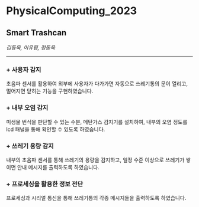 # PhysicalComputing_2023
## Smart Trashcan

_김동욱, 이유림, 정동욱_

***

### + 사용자 감지

초음파 센서를 활용하여 외부에 사용자가 다가가면 자동으로 쓰레기통의 문이 열리고, 멀어지면 닫히는 기능을 구현하였습니다.

### + 내부 오염 감지

미생물 번식을 판단할 수 있는 수분, 메탄가스 감지기를 설치하여, 내부의 오염 정도를 lcd 패널을 통해 확인할 수 있도록 하였습니다.

### + 쓰레기 용량 감지

내부의 초음파 센서를 통해 쓰레기의 용량을 감지하고, 일정 수준 이상으로 쓰레기가 쌓이면 안내 메시지를 출력하도록 하였습니다.

### + 프로세싱을 활용한 정보 전단

프로세싱과 시리얼 통신을 통해 쓰레기통의 각종 메시지들을 출력하도록 하였습니다.
